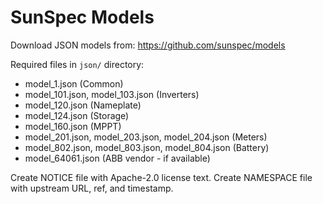 # SunSpec Models

Download JSON models from: https://github.com/sunspec/models

Required files in `json/` directory:
- model_1.json (Common)
- model_101.json, model_103.json (Inverters)
- model_120.json (Nameplate)
- model_124.json (Storage)
- model_160.json (MPPT)
- model_201.json, model_203.json, model_204.json (Meters)
- model_802.json, model_803.json, model_804.json (Battery)
- model_64061.json (ABB vendor - if available)

Create NOTICE file with Apache-2.0 license text.
Create NAMESPACE file with upstream URL, ref, and timestamp.
